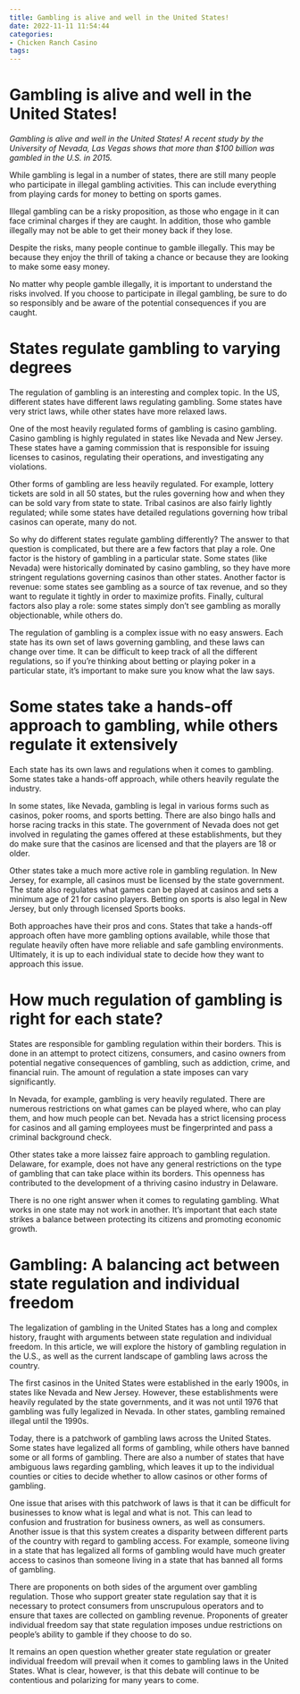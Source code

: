 ```yaml
---
title: Gambling is alive and well in the United States!
date: 2022-11-11 11:54:44
categories:
- Chicken Ranch Casino
tags:
---
```



#  Gambling is alive and well in the United States!

_Gambling is alive and well in the United States! A recent study by the University of Nevada, Las Vegas shows that more than $100 billion was gambled in the U.S. in 2015._

While gambling is legal in a number of states, there are still many people who participate in illegal gambling activities. This can include everything from playing cards for money to betting on sports games.

Illegal gambling can be a risky proposition, as those who engage in it can face criminal charges if they are caught. In addition, those who gamble illegally may not be able to get their money back if they lose.

Despite the risks, many people continue to gamble illegally. This may be because they enjoy the thrill of taking a chance or because they are looking to make some easy money.

No matter why people gamble illegally, it is important to understand the risks involved. If you choose to participate in illegal gambling, be sure to do so responsibly and be aware of the potential consequences if you are caught.

#  States regulate gambling to varying degrees

The regulation of gambling is an interesting and complex topic. In the US, different states have different laws regulating gambling. Some states have very strict laws, while other states have more relaxed laws.

One of the most heavily regulated forms of gambling is casino gambling. Casino gambling is highly regulated in states like Nevada and New Jersey. These states have a gaming commission that is responsible for issuing licenses to casinos, regulating their operations, and investigating any violations.

Other forms of gambling are less heavily regulated. For example, lottery tickets are sold in all 50 states, but the rules governing how and when they can be sold vary from state to state. Tribal casinos are also fairly lightly regulated; while some states have detailed regulations governing how tribal casinos can operate, many do not.

So why do different states regulate gambling differently? The answer to that question is complicated, but there are a few factors that play a role. One factor is the history of gambling in a particular state. Some states (like Nevada) were historically dominated by casino gambling, so they have more stringent regulations governing casinos than other states. Another factor is revenue: some states see gambling as a source of tax revenue, and so they want to regulate it tightly in order to maximize profits. Finally, cultural factors also play a role: some states simply don’t see gambling as morally objectionable, while others do.

The regulation of gambling is a complex issue with no easy answers. Each state has its own set of laws governing gambling, and these laws can change over time. It can be difficult to keep track of all the different regulations, so if you’re thinking about betting or playing poker in a particular state, it’s important to make sure you know what the law says.

#  Some states take a hands-off approach to gambling, while others regulate it extensively

Each state has its own laws and regulations when it comes to gambling. Some states take a hands-off approach, while others heavily regulate the industry.

In some states, like Nevada, gambling is legal in various forms such as casinos, poker rooms, and sports betting. There are also bingo halls and horse racing tracks in this state. The government of Nevada does not get involved in regulating the games offered at these establishments, but they do make sure that the casinos are licensed and that the players are 18 or older.

Other states take a much more active role in gambling regulation. In New Jersey, for example, all casinos must be licensed by the state government. The state also regulates what games can be played at casinos and sets a minimum age of 21 for casino players. Betting on sports is also legal in New Jersey, but only through licensed Sports books.

Both approaches have their pros and cons. States that take a hands-off approach often have more gambling options available, while those that regulate heavily often have more reliable and safe gambling environments. Ultimately, it is up to each individual state to decide how they want to approach this issue.

#  How much regulation of gambling is right for each state?

States are responsible for gambling regulation within their borders. This is done in an attempt to protect citizens, consumers, and casino owners from potential negative consequences of gambling, such as addiction, crime, and financial ruin. The amount of regulation a state imposes can vary significantly.

In Nevada, for example, gambling is very heavily regulated. There are numerous restrictions on what games can be played where, who can play them, and how much people can bet. Nevada has a strict licensing process for casinos and all gaming employees must be fingerprinted and pass a criminal background check.

Other states take a more laissez faire approach to gambling regulation. Delaware, for example, does not have any general restrictions on the type of gambling that can take place within its borders. This openness has contributed to the development of a thriving casino industry in Delaware.

There is no one right answer when it comes to regulating gambling. What works in one state may not work in another. It’s important that each state strikes a balance between protecting its citizens and promoting economic growth.

#  Gambling: A balancing act between state regulation and individual freedom

The legalization of gambling in the United States has a long and complex history, fraught with arguments between state regulation and individual freedom. In this article, we will explore the history of gambling regulation in the U.S., as well as the current landscape of gambling laws across the country.

The first casinos in the United States were established in the early 1900s, in states like Nevada and New Jersey. However, these establishments were heavily regulated by the state governments, and it was not until 1976 that gambling was fully legalized in Nevada. In other states, gambling remained illegal until the 1990s.

Today, there is a patchwork of gambling laws across the United States. Some states have legalized all forms of gambling, while others have banned some or all forms of gambling. There are also a number of states that have ambiguous laws regarding gambling, which leaves it up to the individual counties or cities to decide whether to allow casinos or other forms of gambling.

One issue that arises with this patchwork of laws is that it can be difficult for businesses to know what is legal and what is not. This can lead to confusion and frustration for business owners, as well as consumers. Another issue is that this system creates a disparity between different parts of the country with regard to gambling access. For example, someone living in a state that has legalized all forms of gambling would have much greater access to casinos than someone living in a state that has banned all forms of gambling.

There are proponents on both sides of the argument over gambling regulation. Those who support greater state regulation say that it is necessary to protect consumers from unscrupulous operators and to ensure that taxes are collected on gambling revenue. Proponents of greater individual freedom say that state regulation imposes undue restrictions on people’s ability to gamble if they choose to do so.

It remains an open question whether greater state regulation or greater individual freedom will prevail when it comes to gambling laws in the United States. What is clear, however, is that this debate will continue to be contentious and polarizing for many years to come.